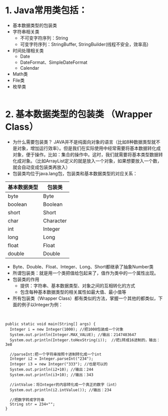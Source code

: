 # 1. Java常用类包括：
* 基本数据类型的包装类
* 字符串相关类
  * 不可变字符序列：String
  * 可变字符序列：StringBuffer, StringBuilder(线程不安全，效率高)
* 时间处理相关类
  * Date
  * DateFormat、SimpleDateFormat
  * Calendar
* Math类
* File类
* 枚举类
  <br />  <br />  

# 2. 基本数据类型的包装类 （Wrapper Class）
* 为什么需要包装类？
  JAVA并不是纯面向对象的语言（比如8种数据类型就不是对象，增加运行效率）。但是我们在实际使用中经常需要将基本数据转化成对象，便于操作。比如：集合的操作中。这时，我们就需要将基本类型数据转化成对象。（比如ArrayList定义的就是放入一个对象，如果想要放入一个数，就会自动变成包装类再放入）
*	包装类均位于java.lang包，包装类和基本数据类型的对应关系：

 | 基本数据类型 |	包装类 |
 | ------------| ------ |
 | byte |	Byte |
 | boolean |	Boolean |
 | short |	Short|
 | char	| Character |
 | int |	Integer |
 | long |	Long |
 | float |	Float |
 | double |	Double |
* Byte、Double、Float、Integer、Long、Short都继承了抽象Number类
* 所谓包装类：就是用一个类把值给包起来了，值作为类中的一个属性出现。
* 包装类的作用
  * 提供：字符串、基本数据类型、对象之间的互相转化的方式
  * 包含每种基本数据类型的相关属性如最大值、最小值等
* 所有包装类（Wrapper Class）都有类似的方法，掌握一个其他的都类似，下面的例子以Integer为例：
<br /> 

```
public static void main(String[] args) {
  Integer i = new Integer(1000); //把1000包装成一个对象
  System.out.println(Integer.MAX_VALUE); //输出：2147483647
  System.out.println(Integer.toHexString(i));  //把i转成16进制的，输出：3e8
  
  //parseInt:把一个字符串按照十进制转化成一个int
  Integer i2 = Integer.parseInt("234");
  Integer i3 = new Integer("333"); //也是可以的
  System.out.println(i2+10); //输出：244
  System.out.println(i3+10); //输出：343
  
  //intValue：将Integer的内容转化成一个真正的数字（int）
  System.out.println(i2.intValue()); //输出：234
  
  //把数字转成字符串
  String str = 234+"";
}
```
